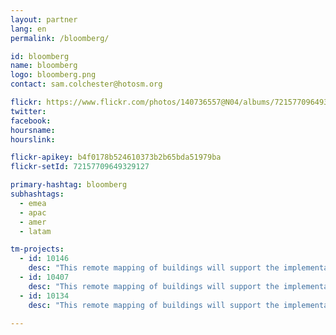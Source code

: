 ```yaml
---
layout: partner
lang: en
permalink: /bloomberg/

id: bloomberg
name: bloomberg
logo: bloomberg.png
contact: sam.colchester@hotosm.org

flickr: https://www.flickr.com/photos/140736557@N04/albums/72157709649329127
twitter: 
facebook: 
hoursname:
hourslink:

flickr-apikey: b4f0178b524610373b2b65bda51979ba
flickr-setId: 72157709649329127

primary-hashtag: bloomberg
subhashtags:
  - emea
  - apac
  - amer
  - latam

tm-projects:
  - id: 10146
    desc: "This remote mapping of buildings will support the implementation of planned activities and largely the generation of data for humanitarian activities in the identified provinces."
  - id: 10407
    desc: "This remote mapping of buildings will support the implementation of planned activities and largely the generation of data for humanitarian activities in the identified provinces."
  - id: 10134
    desc: "This remote mapping of buildings will support the implementation of planned activities and largely the generation of data for humanitarian activities in the identified provinces."

---
```

